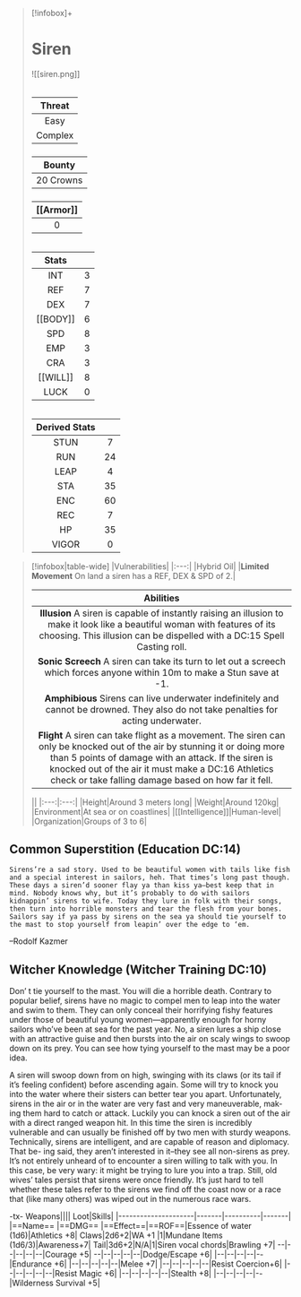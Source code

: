 >[!infobox]+
># Siren
>![[siren.png]]
>###### 
>|Threat|
>|:---:|
>|Easy|
>|Complex|
>##### 
>|Bounty|
>|:---:|
>|20 Crowns|
>#####
>|[[Armor]]|
>|:---:|
>|0|
>###### 
>
>|Stats||
>|:---:|:---:|
>|INT|3|
>|REF|7|
>|DEX|7|
>|[[BODY]]|6|
>|SPD|8|
>|EMP|3|
>|CRA|3|
>|[[WILL]]|8|
>|LUCK|0|
>######
>|Derived Stats||
>|:---:|:---:|
>|STUN|7|
>|RUN|24|
>|LEAP|4|
>|STA|35|
>|ENC|60|
>|REC|7|
>|HP|35|
>|VIGOR|0|

>[!infobox|table-wide]
>|Vulnerabilities|
>|:---:|
>|Hybrid Oil|
>|**Limited Movement** On land a siren has a REF, DEX & SPD of 2.|
>
>|Abilities|
>|:---:|
>|**Illusion** A siren is capable of instantly raising an illusion to make it look like a beautiful woman with features of its choosing. This illusion can be dispelled with a DC:15 Spell Casting roll.|
>|**Sonic Screech** A siren can take its turn to let out a screech which forces anyone within 10m to make a Stun save at -1.|
>|**Amphibious** Sirens can live underwater indefinitely and cannot be drowned. They also do not take penalties for acting underwater.|
>|**Flight** A siren can take flight as a movement. The siren can only be knocked out of the air by stunning it or doing more than 5 points of damage with an attack. If the siren is knocked out of the air it must make a DC:16 Athletics check or take falling damage based on how far it fell.|
>
>||
>|:---:|:---:|
>|Height|Around 3 meters long|
>|Weight|Around 120kg|
>|Environment|At sea or on coastlines|
>|[[Intelligence]]|Human-level|
>|Organization|Groups of 3 to 6|

## Common Superstition (Education DC:14)
```ad-quote
Sirens’re a sad story. Used to be beautiful women with tails like fish and a special interest in sailors, heh. That times’s long past though. These days a siren’d sooner flay ya than kiss ya–best keep that in mind. Nobody knows why, but it’s probably to do with sailors kidnappin’ sirens to wife. Today they lure in folk with their songs, then turn into horrible monsters and tear the flesh from your bones. Sailors say if ya pass by sirens on the sea ya should tie yourself to the mast to stop yourself from leapin’ over the edge to ‘em.
```
–Rodolf Kazmer

## Witcher Knowledge (Witcher Training DC:10)
Don’ t tie yourself to the mast. You will die a horrible death. Contrary to popular belief, sirens have no magic to compel men to leap into the water and swim to them. They can only conceal their horrifying fishy features under those of beautiful young women—apparently enough for horny sailors who’ve been at sea for the past year. No, a siren lures a ship close with an attractive guise and then bursts into the air on scaly wings to swoop down on its prey. You can see how tying yourself to the mast may be a poor idea. 

A siren will swoop down from on high, swinging with its claws (or its tail if it’s feeling confident) before ascending again. Some will try to knock you into the water where their sisters can better tear you apart. Unfortunately, sirens in the air or in the water are very fast and very maneuverable, mak- ing them hard to catch or attack. Luckily you can knock a siren out of the air with a direct ranged weapon hit. In this time the siren is incredibly vulnerable and can usually be finished off by two men with sturdy weapons. Technically, sirens are intelligent, and are capable of reason and diplomacy. That be- ing said, they aren’t interested in it–they see all non-sirens as prey. It’s not entirely unheard of to encounter a siren willing to talk with you. In this case, be very wary: it might be trying to lure you into a trap. Still, old wives’ tales persist that sirens were once friendly. It’s just hard to tell whether these tales refer to the sirens we find off the coast now or a race that (like many others) was wiped out in the numerous race wars.

-tx-
Weapons||||                  Loot|Skills|
|---------------------|-------|----------|-------|
|==Name==                      |==DMG==    |==Effect==|==ROF==|Essence of water (1d6)|Athletics +8|
Claws|2d6+2|WA +1    |1|Mundane Items (1d6/3)|Awareness+7|
Tail|3d6+2|N/A|1|Siren vocal chords|Brawling +7|
--|--|--|--|--|Courage +5|
--|--|--|--|--|Dodge/Escape +6|
|--|--|--|--|--|Endurance +6|
|--|--|--|--|--|Melee +7|
|--|--|--|--|--|Resist Coercion+6|
|--|--|--|--|--|Resist Magic +6|
|--|--|--|--|--|Stealth +8|
|--|--|--|--|--|Wilderness Survival +5|